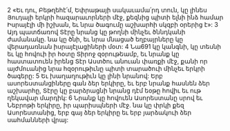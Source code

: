 2 «Եւ դու, Բեթղեհէ՛մ,
Եփրաթայի սակաւամա՛րդ տուն,
կը լինես Յուդայի երկրի հազարաւորների մէջ,
քեզնից պիտի ելնի ինձ համար Իսրայէլի մի իշխան,
եւ նրա ծագումը աշխարհի սկզբի օրերից է»:
3 Այդ պատճառով Տէրը նրանց կը թողնի մինչեւ ծննդկանի ժամանակը.
նա կը ծնի, եւ նրա մնացած եղբայրները կը վերադառնան իսրայէլացիների մօտ:
4 Նա691 կը կանգնի, կը տեսնի եւ կը հովուի իր հօտը Տիրոջ զօրութեամբ,
եւ նրանք կը հաստատուեն իրենց Տէր Աստծու անուան փառքի մէջ,
քանի որ այժմուանից նրա հզօրութիւնը պիտի տարածուի մինչեւ երկրի ծագերը:
5 Եւ խաղաղութիւն կը լինի նրանով:
Երբ ասորեստանցիները գան ձեր երկիրը,
եւ երբ նրանք հասնեն ձեր աշխարհը,
Տէրը կը բարձրացնի նրանց դէմ եօթը հովիւ եւ ութ ղեկավար մարդիկ:
6 Նրանք կը հովուեն Ասորեստանը սրով եւ Նեբրոթի երկիրը, իր պարիսպների մէջ.
նա կը փրկի քեզ Ասորեստանից,
երբ գայ ձեր երկիրը եւ երբ յարձակուի ձեր սահմանների վրայ:
